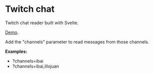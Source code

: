 # Twitch chat

Twitch chat reader built with Svelte.

[Demo](https://twitch-chat-psi.vercel.app/?channels=).

Add the "channels" parameter to read messages from those channels.

**Examples:**
- ?channels=ibai
- ?channels=ibai,illojuan